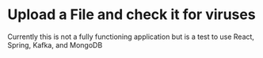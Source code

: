 # Upload a File and check it for viruses

Currently this is not a fully functioning application but is a test to use React, Spring, Kafka, and MongoDB
